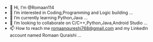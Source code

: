 - 👋 Hi, I’m @Romaan114
- 👀 I’m interested in Coding,Programming and Logic building ...
- 🌱 I’m currently learning Python,Java ...
- 💞️ I’m looking to collaborate on C/C++,Python,Java,Android Studio ...
- 📫 How to reach me romaanqureshi768@gmail.com and my LinkedIn account named Romaan Quraishi ...

<!---
Romaan114/Romaan114 is a ✨ special ✨ repository because its `README.md` (this file) appears on your GitHub profile.
You can click the Preview link to take a look at your changes.
--->
